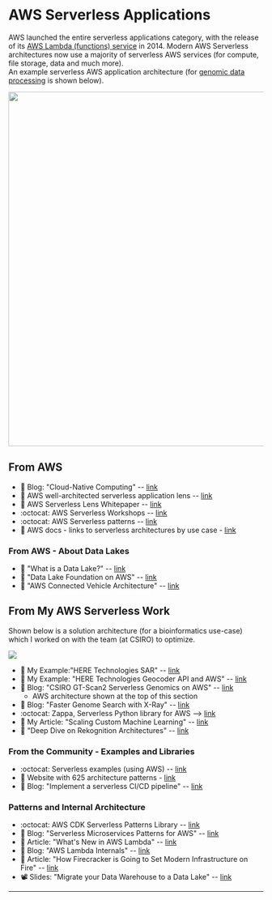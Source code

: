# AWS Serverless Applications

AWS launched the entire serverless applications category, with the release of its [AWS Lambda (functions) service](https://en.wikipedia.org/wiki/AWS_Lambda) in 2014.  Modern AWS Serverless architectures now use a majority of serverless AWS services (for compute, file storage, data and much more).   
An example serverless AWS application architecture (for [genomic data processing](https://github.com/lynnlangit/aws-for-bioinformatics/blob/main/7_REF_Info/README.md) is shown below).

<img src="https://github.com/lynnlangit/aws-for-bioinformatics/raw/main/7_REF_Info/images/aws-genomics-arch.png" width=700>

## From AWS

- 📙 Blog: "Cloud-Native Computing" -- [link](https://aws.amazon.com/blogs/opensource/cloud-native-computing/)
- 📙 AWS well-architected serverless application lens -- [link](https://docs.aws.amazon.com/wellarchitected/latest/serverless-applications-lens/welcome.html)
- 📙 AWS Serverless Lens Whitepaper -- [link](https://docs.aws.amazon.com/wellarchitected/latest/serverless-applications-lens/welcome.html)
- :octocat: AWS Serverless Workshops -- [link](https://github.com/aws-samples/aws-serverless-workshops)
- :octocat: AWS Serverless patterns -- [link](https://github.com/aws-samples/serverless-patterns)
- 📙 AWS docs - links to serverless architectures by use case - [link](https://docs.aws.amazon.com/whitepapers/latest/optimizing-enterprise-economics-with-serverless/reference-architectures.html)

### From AWS - About Data Lakes

- 📙 "What is a Data Lake?" -- [link](https://aws.amazon.com/big-data/datalakes-and-analytics/what-is-a-data-lake)
- 📙 "Data Lake Foundation on AWS" -- [link](https://aws.amazon.com/quickstart/architecture/data-lake-foundation-with-aws-services/)
- 📙 "AWS Connected Vehicle Architecture" -- [link](https://docs.aws.amazon.com/solutions/latest/connected-vehicle-solution/architecture.html)

## From My AWS Serverless Work

Shown below is a solution architecture (for a bioinformatics use-case) which I worked on with the team (at CSIRO) to optimize.  

<img src="https://github.com/lynnlangit/aws-for-bioinformatics/raw/main/5_Serverless_%26_ML-LYNN/1_Lambda/images/csiro_fig2_gtscan_arch_1.png">

- 📘 My Example:"HERE Technologies SAR"  -- [link](https://medium.com/@lynnlangit/aws-sar-here-geocode-application-208ca26e19c3)
- 📘 My Example: "HERE Technologies Geocoder API and AWS" -- [link](https://medium.com/@lynnlangit/here-technologies-geocoder-api-aws-46b5647ce385)
- 📙 Blog: "CSIRO GT-Scan2 Serverless Genomics on AWS" -- [link](https://aws.amazon.com/blogs/aws/genome-engineering-applications-early-adopters-of-the-cloud/) 
  - AWS architecture shown at the top of this section 
- 📙 Blog: "Faster Genome Search with X-Ray" -- [link](https://aws.amazon.com/blogs/publicsector/faster-genome-search-via-aws-x-ray/)
- :octocat: Zappa, Serverless Python library for AWS --> [link](https://github.com/zappa/Zappa)
- 📘 My Article: "Scaling Custom Machine Learning" -- [link](https://medium.com/@lynnlangit/scaling-custom-machine-learning-on-aws-d9dc7edfbff9)
- 📝 "Deep Dive on Rekognition Architectures" -- [link](https://www.slideshare.net/AmazonWebServices/mcl318-deep-dive-on-amazon-rekognition-architectures-for-image-analysis-nonotes)

### From the Community - Examples and Libraries
- :octocat: Serverless examples (using AWS) -- [link](https://github.com/serverless/examples)
- 📘 Website with 625 architecture patterns - [link](https://serverlessland.com/)
- 📝 Blog: "Implement a serverless CI/CD pipeline" -- [link](https://dev.to/sagar/implement-a-serverless-cicd-pipeline-with-aws-amazon-web-services-438f)

### Patterns and Internal Architecture
- :octocat: AWS CDK Serverless Patterns Library -- [link](https://github.com/cdk-patterns/serverless)
- 📝 Blog: "Serverless Microservices Patterns for AWS" -- [link](https://www.jeremydaly.com/serverless-microservice-patterns-for-aws/)
- 📝 Article: "What's New in AWS Lambda" -- [link](https://www.infoworld.com/article/3247407/aws-lambda/whats-new-in-aws-lambda-go-and-net-core-support.html)
- 📝 Blog: "AWS Lambda Internals" -- [link](https://hackernoon.com/lambda-internals-exploring-aws-lambda-462f05f74076)
- 📝 Article: "How Firecracker is Going to Set Modern Infrastructure on Fire" -- [link](https://thenewstack.io/how-firecracker-is-going-to-set-modern-infrastructure-on-fire/)
- 📽️ Slides: "Migrate your Data Warehouse to a Data Lake" -- [link](https://www.slideshare.net/AmazonWebServices/migrating-your-traditional-data-warehouse-to-a-modern-data-lake)

----
